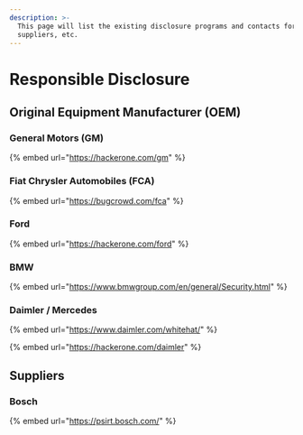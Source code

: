 ```yaml
---
description: >-
  This page will list the existing disclosure programs and contacts for OEMs,
  suppliers, etc.
---
```


# Responsible Disclosure

## Original Equipment Manufacturer \(OEM\)

### General Motors \(GM\)

{% embed url="https://hackerone.com/gm" %}

### Fiat Chrysler Automobiles \(FCA\)

{% embed url="https://bugcrowd.com/fca" %}

### Ford

{% embed url="https://hackerone.com/ford" %}

### BMW

{% embed url="https://www.bmwgroup.com/en/general/Security.html" %}

### Daimler / Mercedes

{% embed url="https://www.daimler.com/whitehat/" %}

{% embed url="https://hackerone.com/daimler" %}



## Suppliers

### Bosch

{% embed url="https://psirt.bosch.com/" %}



